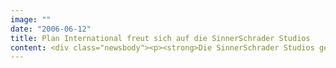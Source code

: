 ```yaml
---
image: ""
date: "2006-06-12"
title: Plan International freut sich auf die SinnerSchrader Studios
content: <div class="newsbody"><p><strong>Die SinnerSchrader Studios gewinnen den Online-Etat von Plan International Deutschland e.V. Plan ist mit mehr als 1,3 Millionen betreuten Patenkindern eine der größten Hilfsorganisationen weltweit.</strong></p><p>Ziel der Zusammenarbeit ist der Aufbau einer onlinebasierten Charity-Marketingplattform. "Das Charity-Marketing ist ein stark wachsendes Segment, das auch in Deutschland zunehmend professionell betrieben wird. Das Internet mit seinen weit reichenden Dialogmöglichkeiten spielt dabei eine zentrale Rolle. Für diese Aufgabe benötigen wir echte Online-Kommunikationsexperten", begründet Gabi Vogt, Leiterin Online-Marketing bei Plan International, die Entscheidung für die SinnerSchrader Studios.</p><p>Mit dem gewonnenen Etat wird ein Konzept realisiert, welches Patengewinnung, Patenbindung und Vertrauensbildung in das Zentrum stellt. Aber nicht nur mit dem Konzept soll ein Meilenstein im Bereich Charity-Marketing gelegt werden, auch mit der Gestaltung und Programmierung zielen die SinnerSchrader Studios darauf ab, neue und innovative Wege zu gehen. "Damit ist die Zusammenarbeit mit Plan International Deutschland für uns sehr interessant", erklärt Stefan Schaub, Geschäftsführer der SinnerSchrader Studios.</p><p><strong>Über Plan</strong><br/>Seit 1937 setzt sich Plan für Not leidende Kinder ein. Das politisch und konfessionell unabhängige Kinderhilfswerk vermittelt Patenschaften und arbeitet in 46 Ländern. Derzeit werden mehr als eine Million Patenkinder unterstützt. Die Patenschaftsbeiträge finanzieren nachhaltige Projekte zur Selbsthilfe, die den Patenkindern, ihren Familien sowie den Gemeinden zugute kommen.</p></div>
---
```

